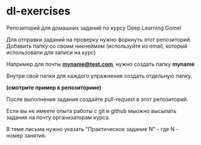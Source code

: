 # dl-exercises

Репозиторий для домашних заданий по курсу Deep Learning Gomel 

Для отправки заданий на проверку нужно форкнуть этот репозиторий. 
Добавить папку со своим никнеймом (используйте из email, который использовали для записи на курс) 

Например для почты **myname@test.com**, нужно создать папку **myname**

Внутри свой папки для каждого упражнения создать отдельную папку. 

**(смотрите пример в репозиториие)**


После выполнения задания создайте pull-request в этот репозиторий. 


Если вы не имеете опыта работы с git и github мыожно высылать задания на почту организаторам курса. 

В теме письма нужно указать "Практическое задание N" - где N - номер занятия. 

